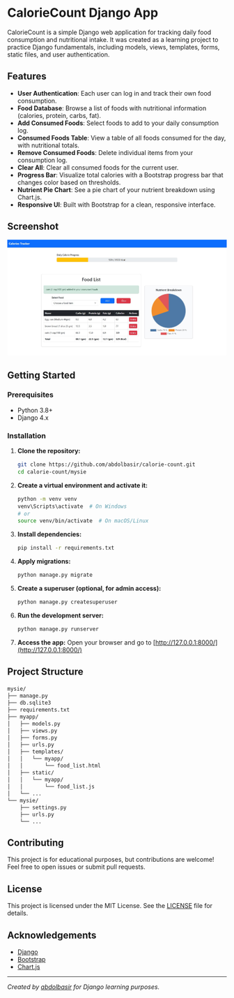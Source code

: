 # CalorieCount Django App

CalorieCount is a simple Django web application for tracking daily food consumption and nutritional intake. It was created as a learning project to practice Django fundamentals, including models, views, templates, forms, static files, and user authentication.

## Features

- **User Authentication**: Each user can log in and track their own food consumption.
- **Food Database**: Browse a list of foods with nutritional information (calories, protein, carbs, fat).
- **Add Consumed Foods**: Select foods to add to your daily consumption log.
- **Consumed Foods Table**: View a table of all foods consumed for the day, with nutritional totals.
- **Remove Consumed Foods**: Delete individual items from your consumption log.
- **Clear All**: Clear all consumed foods for the current user.
- **Progress Bar**: Visualize total calories with a Bootstrap progress bar that changes color based on thresholds.
- **Nutrient Pie Chart**: See a pie chart of your nutrient breakdown using Chart.js.
- **Responsive UI**: Built with Bootstrap for a clean, responsive interface.

## Screenshot

![CalorieCount Django App](screenshots/calorie_count.jpeg)
## Getting Started

### Prerequisites
- Python 3.8+
- Django 4.x

### Installation

1. **Clone the repository:**
   ```sh
   git clone https://github.com/abdolbasir/calorie-count.git
   cd calorie-count/mysie
   ```
2. **Create a virtual environment and activate it:**
   ```sh
   python -m venv venv
   venv\Scripts\activate  # On Windows
   # or
   source venv/bin/activate  # On macOS/Linux
   ```
3. **Install dependencies:**
   ```sh
   pip install -r requirements.txt
   ```
4. **Apply migrations:**
   ```sh
   python manage.py migrate
   ```
5. **Create a superuser (optional, for admin access):**
   ```sh
   python manage.py createsuperuser
   ```
6. **Run the development server:**
   ```sh
   python manage.py runserver
   ```
7. **Access the app:**
   Open your browser and go to [http://127.0.0.1:8000/](http://127.0.0.1:8000/)

## Project Structure

```
mysie/
├── manage.py
├── db.sqlite3
├── requirements.txt
├── myapp/
│   ├── models.py
│   ├── views.py
│   ├── forms.py
│   ├── urls.py
│   ├── templates/
│   │   └── myapp/
│   │       └── food_list.html
│   ├── static/
│   │   └── myapp/
│   │       └── food_list.js
│   └── ...
└── mysie/
    ├── settings.py
    ├── urls.py
    └── ...
```

## Contributing

This project is for educational purposes, but contributions are welcome! Feel free to open issues or submit pull requests.

## License

This project is licensed under the MIT License. See the [LICENSE](LICENSE) file for details.

## Acknowledgements
- [Django](https://www.djangoproject.com/)
- [Bootstrap](https://getbootstrap.com/)
- [Chart.js](https://www.chartjs.org/)

---

*Created by [abdolbasir](https://github.com/abdolbasir) for Django learning purposes.*
